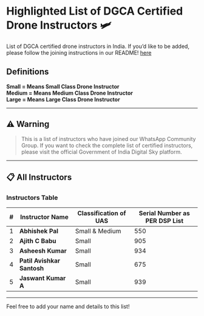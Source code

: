# Highlighted List of DGCA Certified Drone Instructors 🛩️

List of DGCA certified drone instructors in India. If you’d like to be added, please follow the joining instructions in our README! [here](Readme.md)

## Definitions
**Small = Means Small Class Drone Instructor**  
**Medium = Means Medium Class Drone Instructor**  
**Large = Means Large Class Drone Instructor**  

---

## ⚠️ Warning

> This is a list of instructors who have joined our WhatsApp Community Group. If you want to check the complete list of certified instructors, please visit the official Government of India Digital Sky platform.

---

## 📋 All Instructors

### **Instructors Table**

| **#** | **Instructor Name**          | **Classification of UAS** | **Serial Number as PER DSP List**   |
|-------|------------------------------|---------------------------|--------------------------------------|
| 1     | **Abhishek Pal**             | Small & Medium            | 550                                  |
| 2     | **Ajith C Babu**             | Small                     | 905                                  |
| 3     | **Asheesh Kumar**            | Small                     | 934                                  |
| 4     | **Patil Avishkar Santosh**   | Small                     | 675                                   |
| 5     | **Jaswant Kumar A**          | Small                     | 939                                   |


---

Feel free to add your name and details to this list!
